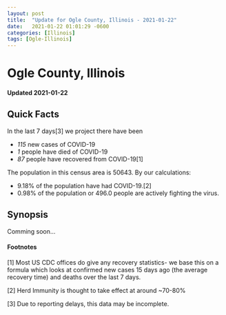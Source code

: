 ```yaml
---
layout: post
title:  "Update for Ogle County, Illinois - 2021-01-22"
date:   2021-01-22 01:01:29 -0600
categories: [Illinois]
tags: [Ogle-Illinois]
---
```


# Ogle County, Illinois
#### Updated 2021-01-22

## Quick Facts

In the last 7 days[3] we project there have been
- *115* new cases of COVID-19
- *1* people have died of COVID-19
- *87* people have recovered from COVID-19[1]

The population in this census area is 50643. By our calculations:
- 9.18% of the population have had COVID-19.[2]
- 0.98% of the population or 496.0 people are actively fighting the virus.

## Synopsis

Comming soon...


#### Footnotes

[1] Most US CDC offices do give any recovery statistics- we base this on a formula which looks at confirmed new cases
15 days ago (the average recovery time) and deaths over the last 7 days.

[2] Herd Immunity is thought to take effect at around ~70-80%

[3] Due to reporting delays, this data may be incomplete.
 
    